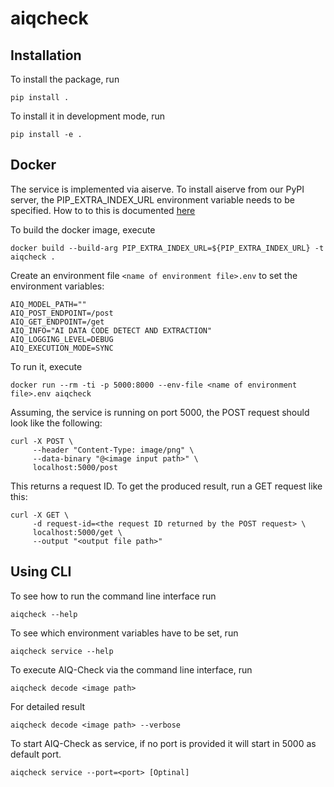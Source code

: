 # aiqcheck


## Installation

To install the package, run

    pip install .

To install it in development mode, run

    pip install -e .


## Docker

The service is implemented via aiserve. To install aiserve from our PyPI server,
the PIP_EXTRA_INDEX_URL environment variable needs to be specified.
How to to this is documented [here](https://ontos4dds.atlassian.net/wiki/spaces/OTS/pages/554598412/Python+Development#PythonDevelopment-UsingourPyPIrepository)

To build the docker image, execute

    docker build --build-arg PIP_EXTRA_INDEX_URL=${PIP_EXTRA_INDEX_URL} -t aiqcheck .

Create an environment file `<name of environment file>.env` to set the environment variables:

    AIQ_MODEL_PATH=""
    AIQ_POST_ENDPOINT=/post
    AIQ_GET_ENDPOINT=/get
    AIQ_INFO="AI DATA CODE DETECT AND EXTRACTION"
    AIQ_LOGGING_LEVEL=DEBUG
    AIQ_EXECUTION_MODE=SYNC

To run it, execute

    docker run --rm -ti -p 5000:8000 --env-file <name of environment file>.env aiqcheck

Assuming, the service is running on port 5000, the POST request should look like the following:

    curl -X POST \
         --header "Content-Type: image/png" \
         --data-binary "@<image input path>" \
         localhost:5000/post

This returns a request ID. To get the produced result, run a GET request like this:

    curl -X GET \
         -d request-id=<the request ID returned by the POST request> \
         localhost:5000/get \
         --output "<output file path>"


## Using CLI
To see how to run the command line interface run

    aiqcheck --help

To see which environment variables have to be set, run

    aiqcheck service --help

To execute AIQ-Check via the command line interface, run

    aiqcheck decode <image path>

For detailed result

    aiqcheck decode <image path> --verbose

To start AIQ-Check as service, if no port is provided it will start in 5000 as default port.

    aiqcheck service --port=<port> [Optinal]
